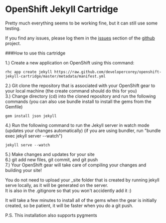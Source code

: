 # OpenShift Jekyll Cartridge

Pretty much everything seems to be working fine, but it can still use some testing.  

If you find any issues, please log them in the [issues](https://github.com/developercorey/openshift-jekyll-cartridge/issues) section of the [github](https://github.com/developercorey/openshift-jekyll-cartridge) project.  

###How to use this cartridge

1.)  Create a new application on OpenShift using this command:  

    rhc app create jekyll https://raw.github.com/developercorey/openshift-jekyll-cartridge/master/metadata/manifest.yml  
    
2.)  Git clone the repository that is associated with your OpenShift gear to your local machine  (the create command should do this for you)  
3.)  Change directory (cd) into the cloned repository and run the following commands (you can also use bundle install to install the gems from the Gemfile)

    gem install json jekyll

4.)  Run the following command to run the Jekyll server in watch mode (updates your changes automatically) (if you are using bundler, run "bundle exec jekyll server --watch")

    jekyll serve --watch

5.)  Make changes and updates for your site  
6.)  git add new files, git commit, and git push  
7.)  Your OpenShift gear will take care of compiling your changes and building your site!


You do not need to upload your _site folder that is created by running jekyll serve locally, as it will be generated on the server.  
It is also in the .gitignore so that you won't accidently add it :)


It will take a few minutes to install all of the gems when the gear is initially created, so be patient, it will be faster when you do a git push.

P.S. This installation also supports pygments  




